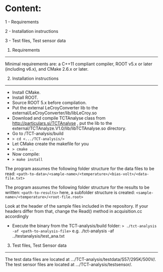 Content:
=======

1 - Requirements

2 - Installation instructions

3 - Test files, Test sensor data



1. Requirements
---------------

Minimal requirements are: a C++11 compliant compiler, ROOT v5.x or later (including v6.x), and CMake 2.6.x or later.


2. Installation instructions
----------------------------

  * Install CMake.
  * Install ROOT. 
  * Source ROOT 5.x before compilation. 
  * Put the external LeCroyConverter lib to the external/LeCroyConverter/lib/libLeCroy.so
  * Download and compile TCTAnalyse class from http://particulars.si/TCTAnalyse , put the lib to the external/TCTAnalyze.V1.0/lib/libTCTAnalyse.so directory.
  * Go to /TCT-analysis/build
  * `> cd <.../TCT-analysis/>`
  * Let CMake create the makefile for you
  * `> cmake ..`
  * Now compile:
  * `> make install`

The program assumes the following folder structure for the data files to be read:
`<path-to-data>/<sample-name>/<temperature>/<bias-volt>/<data-file.txt>`


The program assumes the following folder structure for the results to be written:
`<path-to-results>`
here, a subfolder structure is created: `<sample-name>/<temperature>/<root-file.root>`

Look at the header of the sample files included in the repository.
If your headers differ from that, change the Read() method in acquisition.cc accordingly

  * Execute the binary from the TCT-analysis/build folder: `> ./tct-analysis -af <path-to-analysis-file>`
e.g.
 ./tct-analysis -af ../testanalysis/test_ana.txt




3. Test files, Test Sensor data
-------------------------------

The test data files are located at .../TCT-analysis/testdata/S57/295K/500V/.
The test sensor files are located at .../TCT-analysis/testsensor/.

